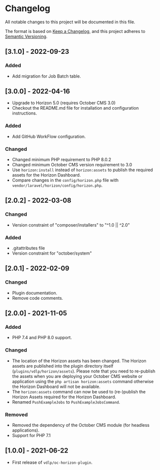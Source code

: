 # Changelog
All notable changes to this project will be documented in this file.

The format is based on [Keep a Changelog](https://keepachangelog.com/en/1.0.0/),
and this project adheres to [Semantic Versioning](https://semver.org/spec/v2.0.0.html).

## [3.1.0] - 2022-09-23

### Added
- Add migration for Job Batch table.

## [3.0.0] - 2022-04-16

- Upgrade to Horizon 5.0 (requires October CMS 3.0)
- Checkout the README.md file for installation and configuration instructions.

### Added
- Add GitHub WorkFlow configuration.

### Changed
- Changed minimum PHP requirement to PHP 8.0.2
- Changed minimum October CMS version requirement to 3.0
- Use `horizon:install` instead of `horizon:assets` to publish the required assets for the Horizon Dashboard.
- Compare changes in the `config/horizon.php` file with `vendor/laravel/horizon/config/horizon.php`.

## [2.0.2] - 2022-03-08

### Changed
- Version constraint of "composer/installers" to "^1.0 || ^2.0"

### Added
- .gitattributes file
- Version constraint for "october/system"

## [2.0.1] - 2022-02-09

### Changed
- Plugin documentation.
- Remove code comments.

## [2.0.0] - 2021-11-05

### Added
- PHP 7.4 and PHP 8.0 support.

### Changed
- The location of the Horizon assets has been changed. The Horizon assets are published into the plugin directory itself (`plugins/vdlp/horizon/assets`). Please note that you need to re-publish the assets when you are deploying your October CMS website or application using the `php artisan horizon:assets` command otherwise the Horizon Dashboard will not be available.
- The `horizon:assets` command can now be used to (re-)publish the Horizon Assets required for the Horizon Dashboard. 
- Renamed `PushExampleJobs` to `PushExampleJobsCommand`.

### Removed
- Removed the dependency of the October CMS module (for headless applications).
- Support for PHP 7.1

## [1.0.0] - 2021-06-22

- First release of `vdlp/oc-horizon-plugin`.
